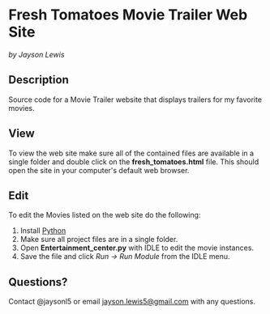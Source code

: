 # Fresh Tomatoes Movie Trailer Web Site
_by Jayson Lewis_

## Description  
Source code for a Movie Trailer website that displays trailers for my favorite movies.

## View
To view the web site make sure all of the contained files are available in a single folder and double click on the **fresh_tomatoes.html** file. This should open the site in your computer's default web browser.

## Edit
To edit the Movies listed on the web site do the following:
1. Install [Python]("https://www.python.org/")
2. Make sure all project files are in a single folder.
3. Open **Entertainment_center.py** with IDLE to edit the movie instances.
4. Save the file and click _Run -> Run Module_ from the IDLE menu.

## Questions?
Contact @jaysonl5 or email jayson.lewis5@gmail.com with any questions.